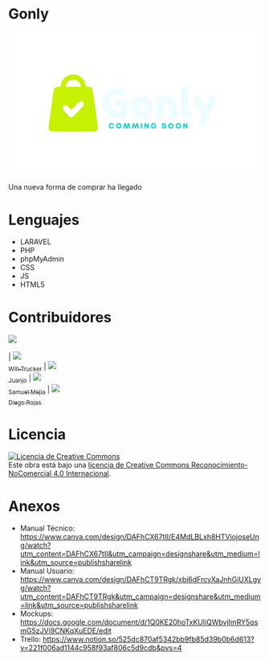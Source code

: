 # Gonly

<img src="https://github.com/JuanJ0234/Gonly/blob/main/Gonly-app/spirit%20store/Crea-J-Repository-main/spiritstore/resource/Gonly.png">

Una nueva forma de comprar ha llegado

# Lenguajes

- LARAVEL
- PHP
- phpMyAdmin
- CSS
- JS
- HTML5

# Contribuidores

  <p align="left">
   <img src="https://img.shields.io/badge/STATUS-EN%20DESAROLLO-green">
   </p>
   
   | [<img src="https://avatars.githubusercontent.com/u/83888568?v=4" width=115><br><sub>Will-Trucker</sub>](https://github.com/Will-Trucker) |  [<img src="https://avatars.githubusercontent.com/u/119774354?v=4" width=115><br><sub>Juanjo</sub>](https://github.com/JuanJ0234) |  [<img src="https://avatars.githubusercontent.com/u/79532040?v=4" width=115><br><sub>Samuel Mejia</sub>](https://github.com/Samuel-Mejia) | [<img src="https://avatars.githubusercontent.com/u/87559944?v=4" width=115><br><sub>Diego Rojas</sub>](https://github.com/FUOWAII)

# Licencia

<a rel="license" href="http://creativecommons.org/licenses/by-nc/4.0/"><img alt="Licencia de Creative Commons" style="border-width:0" src="https://i.creativecommons.org/l/by-nc/4.0/88x31.png" /></a><br />Este obra está bajo una <a rel="license" href="http://creativecommons.org/licenses/by-nc/4.0/">licencia de Creative Commons Reconocimiento-NoComercial 4.0 Internacional</a>.

# Anexos

- Manual Técnico: https://www.canva.com/design/DAFhCX67tII/E4MdLBLxh8HTViojoseUng/watch?utm_content=DAFhCX67tII&utm_campaign=designshare&utm_medium=link&utm_source=publishsharelink
- Manual Usuario: https://www.canva.com/design/DAFhCT9TRgk/xbi6dFrcvXaJnhGiUXLgyg/watch?utm_content=DAFhCT9TRgk&utm_campaign=designshare&utm_medium=link&utm_source=publishsharelink
- Mockups: https://docs.google.com/document/d/1Q0KE20hoTxKUliQWbvjImRY5qsmG5zJVi9CNKqXuEDE/edit
- Trello: https://www.notion.so/525dc870af5342bb9fb85d39b0b6d613?v=221f006ad1144c958f93af806c5d9cdb&pvs=4
